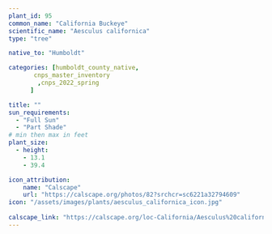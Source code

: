 ```yaml
---
plant_id: 95
common_name: "California Buckeye"
scientific_name: "Aesculus californica"
type: "tree"

native_to: "Humboldt"

categories: [humboldt_county_native,
       cnps_master_inventory
        ,cnps_2022_spring
      ]

title: ""
sun_requirements:
  - "Full Sun"
  - "Part Shade"
# min then max in feet
plant_size:
  - height: 
    - 13.1
    - 39.4

icon_attribution: 
    name: "Calscape"
    url: "https://calscape.org/photos/82?srchcr=sc6221a32794609" 
icon: "/assets/images/plants/aesculus_californica_icon.jpg"
 
calscape_link: "https://calscape.org/loc-California/Aesculus%20californica(%20)"
---
```




